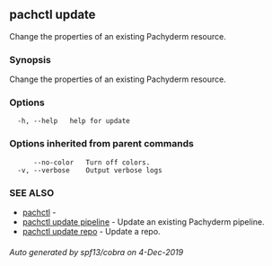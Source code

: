 ## pachctl update

Change the properties of an existing Pachyderm resource.

### Synopsis

Change the properties of an existing Pachyderm resource.

### Options

```
  -h, --help   help for update
```

### Options inherited from parent commands

```
      --no-color   Turn off colors.
  -v, --verbose    Output verbose logs
```

### SEE ALSO

* [pachctl](pachctl.md)	 - 
* [pachctl update pipeline](pachctl_update_pipeline.md)	 - Update an existing Pachyderm pipeline.
* [pachctl update repo](pachctl_update_repo.md)	 - Update a repo.

###### Auto generated by spf13/cobra on 4-Dec-2019
